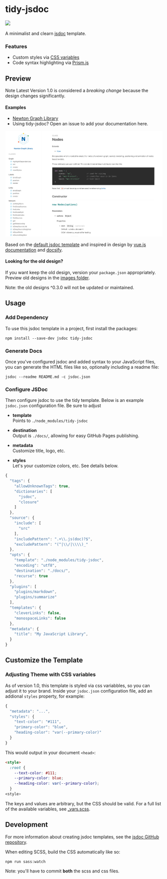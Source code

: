 # tidy-jsdoc

<a href="https://travis-ci.org/julie-ng/tidy-jsdoc" target="_blank">
  <img src="https://travis-ci.org/julie-ng/tidy-jsdoc.svg?branch=master">
</a>

A minimalist and clearn [jsdoc](https://jsdoc.app/index.html) template. 

 ### Features

 - Custom styles via [CSS variables](#adjusting-theme-with-css-variables)
 - Code syntax highlighting via [Prism.js](https://prismjs.com/)

## Preview

Note Latest Version 1.0 is considered a _breaking change_ because the design changes significantly. 

#### Examples

- [Newton Graph Library](https://julie-ng.github.io/newtonjs-graph/)
- Using tidy-jsdoc? Open an issue to add your documentation here.

<img src="./images/v1-preview-newtonjs.png" alt="Version 1.0 - Preview" style="max-width:100%;">

Based on the [default jsdoc template](https://github.com/jsdoc/jsdoc/tree/master/templates) and inspired in design by [vue.js documentation](https://vuejs.org/v2/api/) and [docsify](https://docsify.js.org).

#### Looking for the old design?

If you want keep the old design, version your `package.json` appropriately. Preview old designs in the [images folder](./images/).

Note: the old designs ^0.3.0 will not be updated or maintained.

## Usage

### Add Dependency

To use this jsdoc template in a project, first install the packages:

```
npm install --save-dev jsdoc tidy-jsdoc
```

### Generate Docs

Once you've configured jsdoc and added syntax to your JavaScript files, you can generate the HTML files like so, optionally including a readme file:

```
jsdoc --readme README.md -c jsdoc.json
```

### Configure JSDoc

Then configure jsdoc to use the tidy template. Below is an example `jsdoc.json` configuration file. Be sure to adjust

- **template**  
	Points to `./node_modules/tidy-jsdoc`

- **destination**  
	Output is `./docs/`, allowing for easy GitHub Pages publishing.

- **metadata**  
	Customize title, logo, etc.

- **styles**  
	Let's your customize colors, etc. See details below.

```javascript
{
  "tags": {
    "allowUnknownTags": true,
    "dictionaries": [
      "jsdoc",
      "closure"
    ]
  },
  "source": {
    "include": [
      "src"
    ],
    "includePattern": ".+\\.js(doc)?$",
    "excludePattern": "(^|\\/|\\\\)_"
  },
  "opts": {
    "template": "./node_modules/tidy-jsdoc",
    "encoding": "utf8",
    "destination": "./docs/",
    "recurse": true
  },
  "plugins": [
    "plugins/markdown",
    "plugins/summarize"
  ],
  "templates": {
    "cleverLinks": false,
    "monospaceLinks": false
  },
  "metadata": {
    "title": "My JavaScript Library",
  }
}
```

## Customize the Template

### Adjusting Theme with CSS variables

As of version 1.0, this template is styled via css variabbles, so you can adjust it to your brand. Inside your `jsdoc.json` configuration file, add an addional `styles` property, for example:

```javascript
{
  "metadata": "...",
  "styles": {
    "text-color": "#111",		
    "primary-color": "blue",
    "heading-color": "var(--primary-color)"
  }	
}
```

This would output in your document `<head>`:

```html
<style>
  :root {
    --text-color: #111;
    --primary-color: blue;
    --heading-color: var(--primary-color);
  }
<style>
```
The keys and values are arbitrary, but the CSS should be valid. For a full list of the available variables, see [_vars.scss](./static/styles/_vars.scss).


## Development

For more information about creating jsdoc templates, see the [jsdoc GitHub repository](https://github.com/jsdoc/jsdoc/tree/master/templates).

When editing SCSS, build the CSS automatically like so:

```
npm run sass:watch
```

Note: you'll have to commit **both** the scss and css files.
